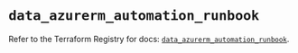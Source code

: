 # `data_azurerm_automation_runbook`

Refer to the Terraform Registry for docs: [`data_azurerm_automation_runbook`](https://registry.terraform.io/providers/hashicorp/azurerm/4.17.0/docs/data-sources/automation_runbook).
